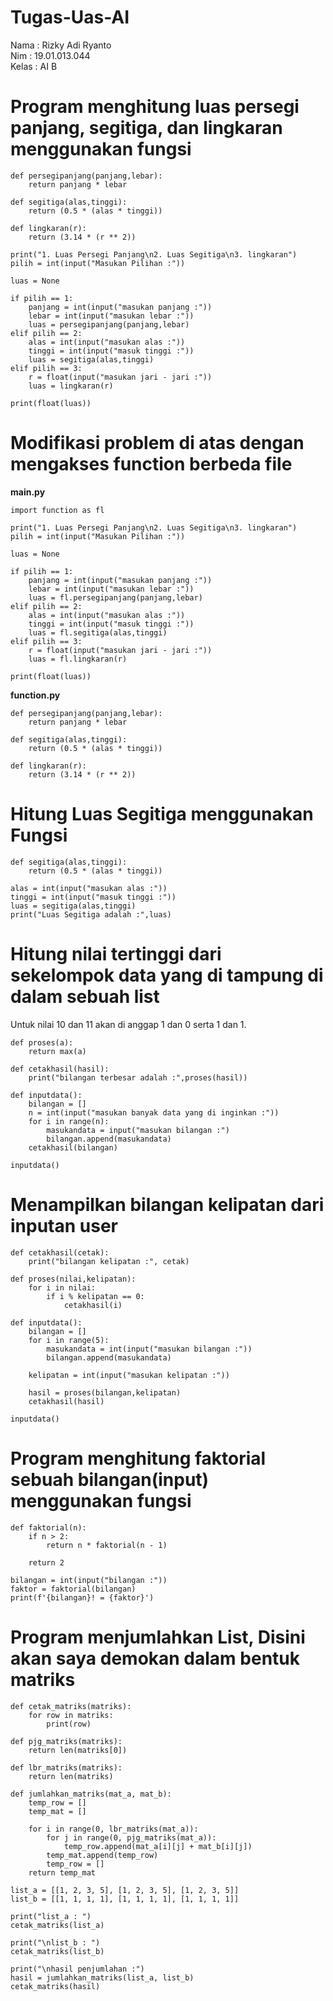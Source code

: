 # Tugas-Uas-AI

Nama  : Rizky Adi Ryanto<br>
Nim   : 19.01.013.044<br>
Kelas : AI B <br>

# Program menghitung luas persegi panjang, segitiga, dan lingkaran menggunakan fungsi

```
def persegipanjang(panjang,lebar):
    return panjang * lebar

def segitiga(alas,tinggi):
    return (0.5 * (alas * tinggi))

def lingkaran(r):
    return (3.14 * (r ** 2))

print("1. Luas Persegi Panjang\n2. Luas Segitiga\n3. lingkaran")
pilih = int(input("Masukan Pilihan :"))

luas = None

if pilih == 1:
    panjang = int(input("masukan panjang :"))
    lebar = int(input("masukan lebar :"))
    luas = persegipanjang(panjang,lebar)
elif pilih == 2:
    alas = int(input("masukan alas :"))
    tinggi = int(input("masuk tinggi :"))
    luas = segitiga(alas,tinggi)
elif pilih == 3:
    r = float(input("masukan jari - jari :"))
    luas = lingkaran(r)

print(float(luas))
```

# Modifikasi problem di atas dengan mengakses function berbeda file 

  <b> main.py </b>
```
import function as fl

print("1. Luas Persegi Panjang\n2. Luas Segitiga\n3. lingkaran")
pilih = int(input("Masukan Pilihan :"))

luas = None

if pilih == 1:
    panjang = int(input("masukan panjang :"))
    lebar = int(input("masukan lebar :"))
    luas = fl.persegipanjang(panjang,lebar)
elif pilih == 2:
    alas = int(input("masukan alas :"))
    tinggi = int(input("masuk tinggi :"))
    luas = fl.segitiga(alas,tinggi)
elif pilih == 3:
    r = float(input("masukan jari - jari :"))
    luas = fl.lingkaran(r)

print(float(luas))
```

<b> function.py </b>
```
def persegipanjang(panjang,lebar):
    return panjang * lebar

def segitiga(alas,tinggi):
    return (0.5 * (alas * tinggi))

def lingkaran(r):
    return (3.14 * (r ** 2))
```

# Hitung Luas Segitiga menggunakan Fungsi
```
def segitiga(alas,tinggi):
    return (0.5 * (alas * tinggi))

alas = int(input("masukan alas :"))
tinggi = int(input("masuk tinggi :"))
luas = segitiga(alas,tinggi)
print("Luas Segitiga adalah :",luas)
```

# Hitung nilai tertinggi dari sekelompok data yang di tampung di dalam sebuah list

Untuk nilai 10 dan 11 akan di anggap 1 dan 0 serta 1 dan 1.
```
def proses(a):
    return max(a)
 
def cetakhasil(hasil):
    print("bilangan terbesar adalah :",proses(hasil))       

def inputdata():
    bilangan = []
    n = int(input("masukan banyak data yang di inginkan :"))
    for i in range(n):
        masukandata = input("masukan bilangan :")
        bilangan.append(masukandata)
    cetakhasil(bilangan)
    
inputdata()
```

# Menampilkan bilangan kelipatan dari inputan user
```
def cetakhasil(cetak):
    print("bilangan kelipatan :", cetak)

def proses(nilai,kelipatan):
    for i in nilai:
        if i % kelipatan == 0:
            cetakhasil(i)
            
def inputdata():
    bilangan = []
    for i in range(5):
        masukandata = int(input("masukan bilangan :"))
        bilangan.append(masukandata)

    kelipatan = int(input("masukan kelipatan :"))
    
    hasil = proses(bilangan,kelipatan)
    cetakhasil(hasil)
    
inputdata()
```

# Program menghitung faktorial sebuah bilangan(input) menggunakan fungsi 

```
def faktorial(n):
    if n > 2:
        return n * faktorial(n - 1)
    
    return 2

bilangan = int(input("bilangan :"))
faktor = faktorial(bilangan)
print(f'{bilangan}! = {faktor}')
```

# Program menjumlahkan List, Disini akan saya demokan dalam bentuk matriks
```
def cetak_matriks(matriks):
    for row in matriks:
        print(row)
 
def pjg_matriks(matriks):
    return len(matriks[0])
 
def lbr_matriks(matriks):
    return len(matriks)
 
def jumlahkan_matriks(mat_a, mat_b):
    temp_row = []
    temp_mat = []
 
    for i in range(0, lbr_matriks(mat_a)):
        for j in range(0, pjg_matriks(mat_a)):
            temp_row.append(mat_a[i][j] + mat_b[i][j])
        temp_mat.append(temp_row)
        temp_row = []
    return temp_mat
 
list_a = [[1, 2, 3, 5], [1, 2, 3, 5], [1, 2, 3, 5]]
list_b = [[1, 1, 1, 1], [1, 1, 1, 1], [1, 1, 1, 1]]
 
print("list_a : ")
cetak_matriks(list_a)
 
print("\nlist_b : ")
cetak_matriks(list_b)
 
print("\nhasil penjumlahan :")
hasil = jumlahkan_matriks(list_a, list_b)
cetak_matriks(hasil)
```
